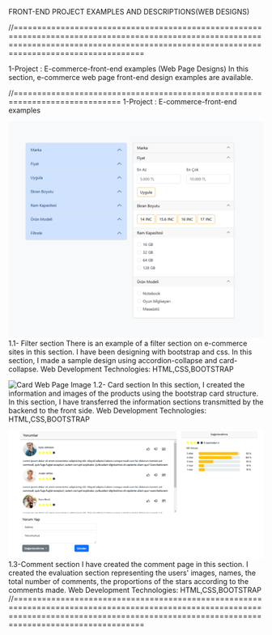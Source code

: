 FRONT-END PROJECT EXAMPLES AND DESCRIPTIONS(WEB DESIGNS)

//==============================================================================================================================================================================================

1-Project : E-commerce-front-end examples (Web Page Designs)
    In this section, e-commerce web page front-end design examples are available.

//=============================================================================
1-Project : E-commerce-front-end examples

![Filter Web Page Image](ApplicationImages/FilterPage.png)
1.1- Filter section
    There is an example of a filter section on e-commerce sites in this section. I have been designing with bootstrap and css. In this section, I made a sample design using accordion-collapse and card-collapse.
    Web Development Technologies: HTML,CSS,BOOTSTRAP

![Card Web Page Image](ApplicationImages/CardPage.png.png)
1.2- Card section
    In this section, I created the information and images of the products using the bootstrap card structure. In this section, I have transferred the information sections transmitted by the backend to the front side.
    Web Development Technologies: HTML,CSS,BOOTSTRAP

![Commment Web Page Image](ApplicationImages/CommentPage.png)
1.3-Comment section
    I have created the comment page in this section. I created the evaluation section representing the users' images, names, the total number of comments, the proportions of the stars according to the comments made.
    Web Development Technologies: HTML,CSS,BOOTSTRAP
//==============================================================================================================================================================================================
